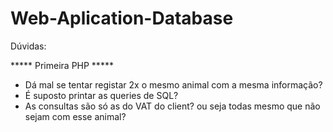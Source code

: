 # Web-Aplication-Database

Dúvidas:

***** Primeira PHP ***** 
- Dá mal se tentar registar 2x o mesmo animal com a mesma informação?
- É suposto printar as queries de SQL?
- As consultas são só as do VAT do client? ou seja todas mesmo que não sejam com esse animal?
